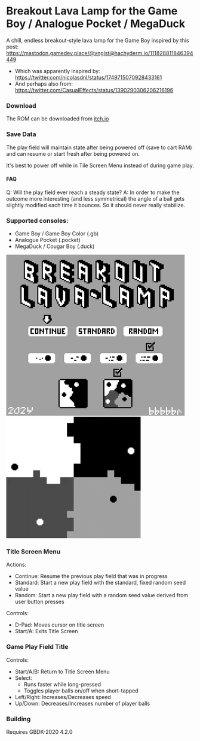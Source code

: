 # Breakout Lava Lamp for the Game Boy / Analogue Pocket / MegaDuck

A chill, endless breakout-style lava lamp for the Game Boy inspired by this post: https://mastodon.gamedev.place/@vnglst@hachyderm.io/111828811846394449
- Which was apparently inspired by: https://twitter.com/nicolasdnl/status/1749715070928433161
- And perhaps also from: https://twitter.com/CasualEffects/status/1390290306206216196


### Download
The ROM can be downloaded from [itch.io](https://bbbbbr.itch.io/breakout-lava-lamp)


### Save Data
The play field will maintain state after being powered off (save to cart RAM) and can resume or start fresh after being powered on.

It's best to power off while in Tile Screen Menu instead of during game play.


#### FAQ
Q: Will the play field ever reach a steady state?
A: In order to make the outcome more interesting (and less symmetrical) the angle of a ball gets slightly modified each time it bounces. So it should never really stabilize.


### Supported consoles:
 - Game Boy / Game Boy Color (.gb)
 - Analogue Pocket (.pocket)
 - MegaDuck / Cougar Boy (.duck)

![Screenshot](info/breakout_lava_lamp_title_screen.png)
![Screenshot](info/breakout_lavalamp_gameplay.gif)


### Title Screen Menu
Actions:
- Continue: Resume the previous play field that was in progress
- Standard: Start a new play field with the standard, fixed random seed value
- Random: Start a new play field with a random seed value derived from user button presses

Controls:
- D-Pad: Moves cursor on title screen
- Start/A: Exits Title Screen

### Game Play Field Title
Controls:
- Start/A/B: Return to Title Screen Menu
- Select:
  - Runs faster while long-pressed
  - Toggles player balls on/off when short-tapped
- Left/Right: Increases/Decreases speed
- Up/Down: Decreases/Increases number of player balls


### Building
Requires GBDK-2020 4.2.0





